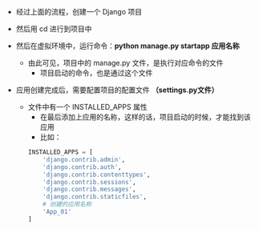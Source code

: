 - 经过上面的流程，创建一个 Django 项目
- 然后用 cd 进行到项目中
- 然后在虚拟环境中，运行命令：**python manage.py startapp 应用名称**
  - 由此可见，项目中的 manage.py 文件，是执行对应命令的文件
    - 项目启动的命令，也是通过这个文件


- 应用创建完成后，需要配置项目的配置文件 **（settings.py文件）**
  - 文件中有一个 INSTALLED_APPS 属性
    - 在最后添加上应用的名称，这样的话，项目启动的时候，才能找到该应用
    - 比如：
    ```py
    INSTALLED_APPS = [
        'django.contrib.admin',
        'django.contrib.auth',
        'django.contrib.contenttypes',
        'django.contrib.sessions',
        'django.contrib.messages',
        'django.contrib.staticfiles',
        # 创建的应用名称
        'App_01'
    ]
    ```
